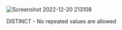 ![Screenshot 2022-12-20 213108](https://user-images.githubusercontent.com/99003477/208711380-4d7186b8-b49f-4d8d-8d12-ccc689fe3826.png)

DISTINCT - No repeated values are allowed

